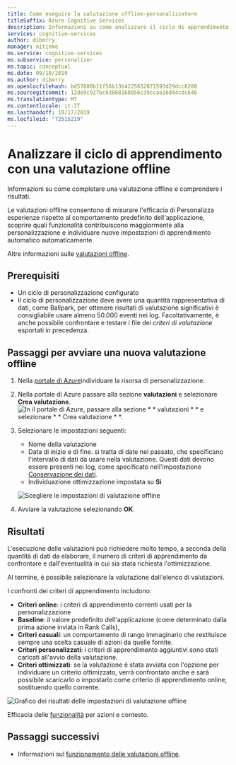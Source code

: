 ```yaml
---
title: Come eseguire la valutazione offline-personalizzatore
titleSuffix: Azure Cognitive Services
description: Informazioni su come analizzare il ciclo di apprendimento con una valutazione offline
services: cognitive-services
author: diberry
manager: nitinme
ms.service: cognitive-services
ms.subservice: personalizer
ms.topic: conceptual
ms.date: 09/10/2019
ms.author: diberry
ms.openlocfilehash: bd57880b11f56b13b4225652071593d29dcc6280
ms.sourcegitcommit: 12de9c927bc63868168056c39ccaa16d44cdc646
ms.translationtype: MT
ms.contentlocale: it-IT
ms.lasthandoff: 10/17/2019
ms.locfileid: "72515219"
---
```

# <a name="analyze-your-learning-loop-with-an-offline-evaluation"></a>Analizzare il ciclo di apprendimento con una valutazione offline

Informazioni su come completare una valutazione offline e comprendere i risultati.

Le valutazioni offline consentono di misurare l'efficacia di Personalizza esperienze rispetto al comportamento predefinito dell'applicazione, scoprire quali funzionalità contribuiscono maggiormente alla personalizzazione e individuare nuove impostazioni di apprendimento automatico automaticamente.

Altre informazioni sulle [valutazioni offline](concepts-offline-evaluation.md).


## <a name="prerequisites"></a>Prerequisiti

* Un ciclo di personalizzazione configurato
* Il ciclo di personalizzazione deve avere una quantità rappresentativa di dati, come Ballpark, per ottenere risultati di valutazione significativi è consigliabile usare almeno 50.000 eventi nei log. Facoltativamente, è anche possibile confrontare e testare i file dei _criteri di valutazione_ esportati in precedenza.

## <a name="steps-to-start-a-new-offline-evaluation"></a>Passaggi per avviare una nuova valutazione offline

1. Nella [portale di Azure](https://azure.microsoft.com/free/)individuare la risorsa di personalizzazione.
1. Nella portale di Azure passare alla sezione **valutazioni** e selezionare **Crea valutazione**.
    ![In il portale di Azure, passare alla sezione * * valutazioni * * e selezionare * * Crea valutazione * *. ](./media/offline-evaluation/create-new-offline-evaluation.png)
1. Selezionare le impostazioni seguenti:

    * Nome della valutazione
    * Data di inizio e di fine. si tratta di date nel passato, che specificano l'intervallo di dati da usare nella valutazione. Questi dati devono essere presenti nei log, come specificato nell'impostazione [Conservazione dei dati](how-to-settings.md).
    * Individuazione ottimizzazione impostata su **Sì**

    ![Scegliere le impostazioni di valutazione offline](./media/offline-evaluation/create-an-evaluation-form.png)

1. Avviare la valutazione selezionando **OK**. 

## <a name="results"></a>Risultati

L'esecuzione delle valutazioni può richiedere molto tempo, a seconda della quantità di dati da elaborare, il numero di criteri di apprendimento da confrontare e dall'eventualità in cui sia stata richiesta l'ottimizzazione.

Al termine, è possibile selezionare la valutazione dall'elenco di valutazioni. 

I confronti dei criteri di apprendimento includono:

* **Criteri online**: i criteri di apprendimento correnti usati per la personalizzazione
* **Baseline**: il valore predefinito dell'applicazione (come determinato dalla prima azione inviata in Rank Calls),
* **Criteri casuali**: un comportamento di rango immaginario che restituisce sempre una scelta casuale di azioni da quelle fornite.
* **Criteri personalizzati**: i criteri di apprendimento aggiuntivi sono stati caricati all'avvio della valutazione.
* **Criteri ottimizzati**: se la valutazione è stata avviata con l'opzione per individuare un criterio ottimizzato, verrà confrontato anche e sarà possibile scaricarlo o impostarlo come criterio di apprendimento online, sostituendo quello corrente.

![Grafico dei risultati delle impostazioni di valutazione offline](./media/offline-evaluation/evaluation-results.png)

Efficacia delle [funzionalità](concepts-features.md) per azioni e contesto.

## <a name="next-steps"></a>Passaggi successivi

* Informazioni sul [funzionamento delle valutazioni offline](concepts-offline-evaluation.md).
